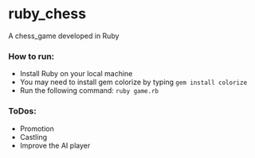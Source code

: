 # ruby_chess
A chess_game developed in Ruby

### How to run:
  * Install Ruby on your local machine
  * You may need to install gem colorize by typing `gem install colorize`
  * Run the following command: `ruby game.rb`

### ToDos:
  * Promotion
  * Castling
  * Improve the AI player
